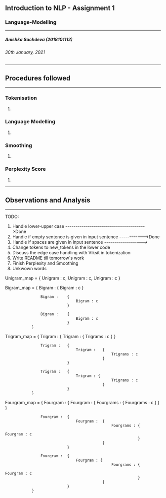 ## Introduction to NLP - Assignment 1 
### Language-Modelling
---
##### Anishka Sachdeva (2018101112)
###### 30th January, 2021
---
## Procedures followed
---

### Tokenisation
1. 

### Language Modelling
1. 

### Smoothing
1. 

### Perplexity Score
1. 

---
## Observations and Analysis
---


TODO:
1. Handle lower-upper case ---------------------------------------->Done
2. Handle if empty sentence is given in input sentence ------------>Done
3. Handle if spaces are given in input sentence ------------------->
4. Change tokens to new_tokens in the lower code
5. Discuss the edge case handling with Viksit in tokenization
6. Write README till tomorrow's work
7. Finish Perplexity and Smoothing
8. Unkwown words






Unigram_map =   {
                    Unigram : c,
                    Unigram : c,
                    Unigram : c
                }


Bigram_map  =   {
                    Bigram :    {
                                    Bigram : c
                                }

                    Bigram :    {
                                    Bigram : c
                                }
                                
                    Bigram :    {
                                    Bigram : c
                                }
                } 


Trigram_map = {
                    Trigram :   {
                                    Trigram :   {
                                                    Trigrams : c
                                                }
                                }

                    Trigram :   {
                                    Trigram :   {
                                                    Trigrams : c
                                                }
                                }

                    Trigram :   {
                                    Trigram : {
                                                    Trigrams : c
                                                }
                                }
                }


Fourgram_map = {
                    Fourgram :  {
                                    Fourgram :  {
                                                    Fourgrams : {
                                                                    Fourgrams : c
                                                                }
                                                }
                                }   

                    Fourgram :  {
                                    Fourgram :  {
                                                    Fourgrams : {
                                                                    Fourgram : c
                                                                }
                                                }
                                }

                    Fourgram :  {
                                    Fourgram : {
                                                    Fourgrams : {
                                                                    Fourgram : c
                                                                }
                                                }
                                }
                }


